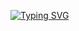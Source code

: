 <a href="https://git.io/typing-svg"><img src="https://readme-typing-svg.demolab.com?font=Silkscreen&size=50&duration=1500&pause=1000&center=true&multiline=true&width=900&height=200&lines=veud;A+passionate+hobbyist+dev;Languages%3A+C%23%2C+JS%2C+Python" alt="Typing SVG" /></a>
